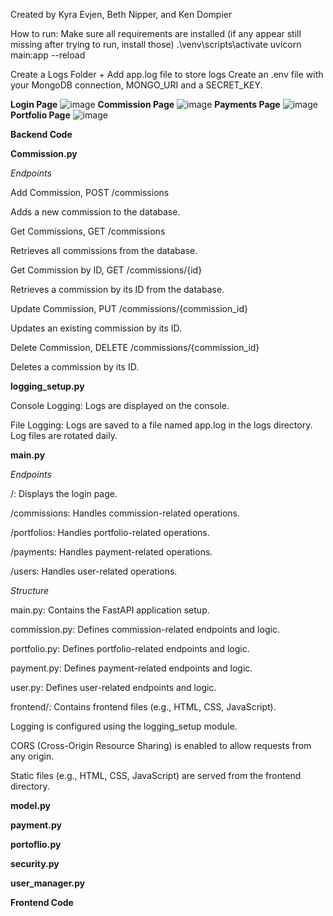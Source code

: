 Created by Kyra Evjen, Beth Nipper, and Ken Dompier

How to run:
Make sure all requirements are installed (if any appear still missing after trying to run, install those)
.\venv\scripts\activate
uvicorn main:app --reload

Create a Logs Folder + Add app.log file to store logs
Create an .env file with your MongoDB connection, MONGO_URI and a SECRET_KEY.

**Login Page**
![image](https://github.com/KyraEvjen/CommissionTrackerFinal/assets/156963640/c06eb2e0-11ff-42c9-982a-508b8644f10f)
**Commission Page**
![image](https://github.com/KyraEvjen/CommissionTrackerFinal/assets/156963640/a849f130-4327-4e11-8d41-a5ca3c69e7be)
**Payments Page**
![image](https://github.com/KyraEvjen/CommissionTrackerFinal/assets/156963640/03cc71dc-9321-4c4d-b04e-587052cb758b)
**Portfolio Page**
![image](https://github.com/KyraEvjen/CommissionTrackerFinal/assets/156963640/95beaee6-df9d-4a7f-80cd-4a8847d191e7)


**Backend Code**

**Commission.py**

_Endpoints_

Add Commission, POST /commissions

Adds a new commission to the database.

Get Commissions, GET /commissions

Retrieves all commissions from the database.

Get Commission by ID, GET /commissions/{id}

Retrieves a commission by its ID from the database.

Update Commission, PUT /commissions/{commission_id}

Updates an existing commission by its ID.

Delete Commission, DELETE /commissions/{commission_id}

Deletes a commission by its ID.


**logging_setup.py**

Console Logging: Logs are displayed on the console.

File Logging: Logs are saved to a file named app.log in the logs directory. Log files are rotated daily.


**main.py** 

_Endpoints_

/: Displays the login page.

/commissions: Handles commission-related operations.

/portfolios: Handles portfolio-related operations.

/payments: Handles payment-related operations.

/users: Handles user-related operations.

_Structure_

main.py: Contains the FastAPI application setup.

commission.py: Defines commission-related endpoints and logic.

portfolio.py: Defines portfolio-related endpoints and logic.

payment.py: Defines payment-related endpoints and logic.

user.py: Defines user-related endpoints and logic.

frontend/: Contains frontend files (e.g., HTML, CSS, JavaScript).

Logging is configured using the logging_setup module.

CORS (Cross-Origin Resource Sharing) is enabled to allow requests from any origin.

Static files (e.g., HTML, CSS, JavaScript) are served from the frontend directory.


**model.py**

**payment.py**

**portoflio.py**

**security.py**

**user_manager.py**

**Frontend Code**
